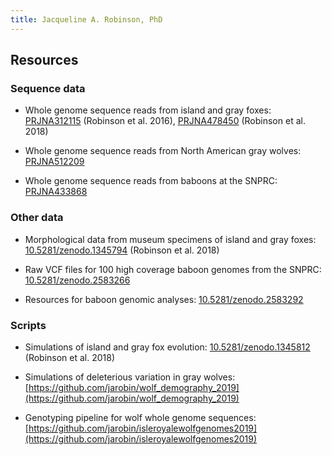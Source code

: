 ```yaml
---
title: Jacqueline A. Robinson, PhD
---
```


## Resources

### Sequence data
- Whole genome sequence reads from island and gray foxes: [PRJNA312115](https://www.ncbi.nlm.nih.gov/sra?linkname=bioproject_sra_all&from_uid=312115) (Robinson et al. 2016), [PRJNA478450](https://www.ncbi.nlm.nih.gov/sra?linkname=bioproject_sra_all&from_uid=478450) (Robinson et al. 2018)

- Whole genome sequence reads from North American gray wolves: [PRJNA512209](https://www.ncbi.nlm.nih.gov/sra?linkname=bioproject_sra_all&from_uid=512209)

- Whole genome sequence reads from baboons at the SNPRC: [PRJNA433868](https://www.ncbi.nlm.nih.gov/sra?linkname=bioproject_sra_all&from_uid=433868)

### Other data
- Morphological data from museum specimens of island and gray foxes: [10.5281/zenodo.1345794](https://doi.org/10.5281/zenodo.1345794) (Robinson et al. 2018)

- Raw VCF files for 100 high coverage baboon genomes from the SNPRC: [10.5281/zenodo.2583266](https://doi.org/10.5281/zenodo.2583266)

- Resources for baboon genomic analyses: [10.5281/zenodo.2583292](https://doi.org/10.5281/zenodo.2583292)

### Scripts
- Simulations of island and gray fox evolution: [10.5281/zenodo.1345812](https://doi.org/10.5281/zenodo.1345812) (Robinson et al. 2018)

- Simulations of deleterious variation in gray wolves: [https://github.com/jarobin/wolf_demography_2019](https://github.com/jarobin/wolf_demography_2019)

- Genotyping pipeline for wolf whole genome sequences: [https://github.com/jarobin/isleroyalewolfgenomes2019](https://github.com/jarobin/isleroyalewolfgenomes2019)

